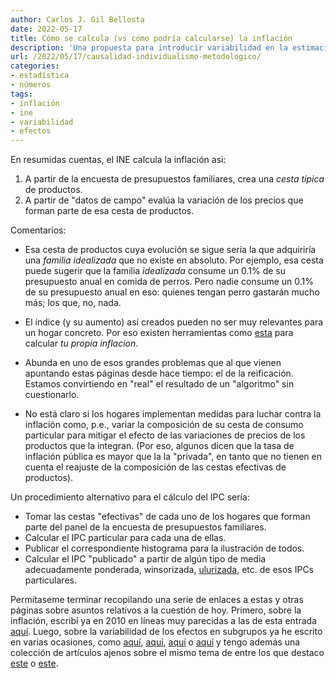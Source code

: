 ```yaml
---
author: Carlos J. Gil Bellosta
date: 2022-05-17
title: Cómo se calcula (vs cómo podría calcularse) la inflación
description: 'Una propuesta para introducir variabilidad en la estimación de la inflación'
url: /2022/05/17/causalidad-individualismo-metodologico/
categories:
- estadística
- números
tags:
- inflación
- ine
- variabilidad
- efectos
---
```


En resumidas cuentas, el INE calcula la inflación asi:

1. A partir de la encuesta de presupuestos familiares, crea una _cesta típica_ de productos.
2. A partir de "datos de campo" evalúa la variación de los precios que forman parte de esa cesta de productos.

Comentarios:

* Esa cesta de productos cuya evolución se sigue sería la que adquiriría una _familia idealizada_ que no existe en absoluto. Por ejemplo, esa cesta puede sugerir que la familia _idealizada_ consume un 0.1% de su presupuesto anual en comida de perros. Pero nadie consume un 0.1% de su presupuesto anual en eso: quienes tengan perro gastarán mucho más; los que, no, nada.

* El índice (y su aumento) así creados pueden no ser muy relevantes para un hogar concreto. Por eso existen herramientas como [esta](http://news.bbc.co.uk/2/hi/business/7669072.stm) para calcular _tu propia inflacion_.

* Abunda en uno de esos grandes problemas que al que vienen apuntando estas páginas desde hace tiempo: el de la reificación. Estamos convirtiendo en "real" el resultado de un "algoritmo" sin cuestionarlo.

* No está claro si los hogares implementan medidas para luchar contra la inflación como, p.e., variar la composición de su cesta de consumo particular para mitigar el efecto de las variaciones de precios de los productos que la integran. (Por eso, algunos dicen que la tasa de inflación pública es mayor que la la "privada", en tanto que no tienen en cuenta el reajuste de la composición de las cestas efectivas de productos).

Un procedimiento alternativo para el cálculo del IPC sería:

* Tomar las cestas "efectivas" de cada uno de los hogares que forman parte del panel de la encuesta de presupuestos familiares.
* Calcular el IPC particular para cada una de ellas.
* Publicar el correspondiente histograma para la ilustración de todos.
* Calcular el IPC "publicado" a partir de algún tipo de media adecuadamente ponderada, winsorizada, [ulurizada](2021/11/24/medias-ponderadas-a-lo-uluru/), etc. de esos IPCs particulares.

Permítaseme terminar recopilando una serie de enlaces a estas y otras páginas sobre asuntos relativos a la cuestión de hoy. Primero, sobre la inflación, escribí ya en 2010 en líneas muy parecidas a las de esta entrada
[aquí](http://www.datanalytics.com/2010/10/12/el-indice-de-inflacion-sostenible-que-no-existe/). Luego, sobre la variabilidad de los efectos en subgrupos ya he escrito en varias ocasiones, como
[aquí](http://www.datanalytics.com/2020/07/14/sobre-el-efecto-medio/),
[aquí](http://www.datanalytics.com/2020/01/24/estan-los-hogares-preparados-para-una-nueva-recesion/),
[aquí](http://www.datanalytics.com/2013/04/15/tu-tasa-de-paro-en-medialab-prado/)
o [aquí](http://www.datanalytics.com/2020/02/06/model4you/)
y tengo además una colección de artículos ajenos sobre el mismo tema de entre los que destaco
[este](https://statmodeling.stat.columbia.edu/2020/07/13/if-variation-in-effects-is-so-damn-important-and-so-damn-obvious-why-do-we-hear-so-little-about-it/)
o [este](https://statmodeling.stat.columbia.edu/2018/11/28/multilevel-models-multiple-comparisons-varying-treatment-effects/).
